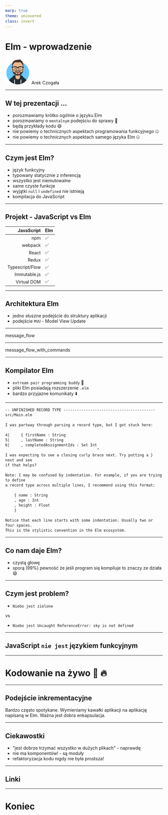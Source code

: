 ```yaml
---
marp: true
theme: uncovered
class: invert
---
```


# Elm - wprowadzenie

![me](assets/me_anim_small.png) Arek Czogała

---
## W tej prezentacji ...

- porozmawiamy krótko ogólnie o języku Elm
- porozmawiamy o `mentalnym` podejściu do sprawy 🤯
- będą przykłady kodu :smile:
- nie powiemy o technicznych aspektach programowania funkcyjnego :zipper_mouth_face:
- nie powiemy o technicznych aspektach samego języka Elm :zipper_mouth_face:

---

## Czym jest Elm?

* język funkcyjny
* typowany statycznie z inferencją
* wszystko jest niemutowalne
* same czyste funkcje
* wyjątki `null` i `undefined` nie istnieją
* kompilacja do JavaScript

---

## Projekt - JavaScript vs Elm

| JavaScript | Elm |
|---:|---|
| npm | :white_check_mark: |
| webpack | :white_check_mark: |
| React | :white_check_mark: |
| Redux | :white_check_mark: |
| Typescript/Flow | :white_check_mark: |
| Immutable.js | :white_check_mark: |
| Virtual DOM | :white_check_mark: |

---

## Architektura Elm

* jedno słuszne podejście do struktury aplikacji
* podejście `MVU` - Model View Update

---

message_flow

---

message_flow_with_commands

---

## Kompilator Elm

* `extream pair programming buddy`  :duck:
* pliki Elm posiadają rozszerzenie `.elm`
* bardzo przyjazne komunikaty :arrow_down:

---
```
-- UNFINISHED RECORD TYPE ----------------------------------------- src/Main.elm

I was partway through parsing a record type, but I got stuck here:

4|     { firstName : String
5|     , lastName : String
6|     , completedAssignmentIds : Set Int
                                         ^
I was expecting to see a closing curly brace next. Try putting a } next and see
if that helps?

Note: I may be confused by indentation. For example, if you are trying to define
a record type across multiple lines, I recommend using this format:

    { name : String
    , age : Int
    , height : Float
    }

Notice that each line starts with some indentation. Usually two or four spaces.
This is the stylistic convention in the Elm ecosystem.
```

---

## Co nam daje Elm?

* czystą głowę
* sporą (99%) pewność że jeśli program się kompiluje to znaczy ze działa :smile:

---

## Czym jest problem?

* `Niebo jest zielone`

vs

* `Niebo jest Uncaught ReferenceError: sky is not defined`

---

## JavaScript `nie jest` językiem funkcyjnym

---

# Kodowanie na żywo :unicorn: :fire:

---

## Podejście inkrementacyjne

Bardzo często spotykane. Wymieniamy kawałki aplikacji na aplikację napisaną w Elm. Ważna jest dobra enkapsulacja.

---
## Ciekawostki

* "jest dobrze trzymać wszystko w dużych plikach" - naprawdę
* nie ma komponentów! - są moduły
* refaktoryzacja kodu nigdy nie była prostsza!

---

## Linki

---

# Koniec
